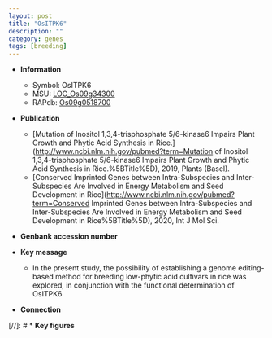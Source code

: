```yaml
---
layout: post
title: "OsITPK6"
description: ""
category: genes
tags: [breeding]
---
```


* **Information**  
    + Symbol: OsITPK6  
    + MSU: [LOC_Os09g34300](http://rice.uga.edu/cgi-bin/ORF_infopage.cgi?orf=LOC_Os09g34300)  
    + RAPdb: [Os09g0518700](http://rapdb.dna.affrc.go.jp/viewer/gbrowse_details/irgsp1?name=Os09g0518700)  

* **Publication**  
    + [Mutation of Inositol 1,3,4-trisphosphate 5/6-kinase6 Impairs Plant Growth and Phytic Acid Synthesis in Rice.](http://www.ncbi.nlm.nih.gov/pubmed?term=Mutation of Inositol 1,3,4-trisphosphate 5/6-kinase6 Impairs Plant Growth and Phytic Acid Synthesis in Rice.%5BTitle%5D), 2019, Plants (Basel).
    + [Conserved Imprinted Genes between Intra-Subspecies and Inter-Subspecies Are Involved in Energy Metabolism and Seed Development in Rice](http://www.ncbi.nlm.nih.gov/pubmed?term=Conserved Imprinted Genes between Intra-Subspecies and Inter-Subspecies Are Involved in Energy Metabolism and Seed Development in Rice%5BTitle%5D), 2020, Int J Mol Sci.

* **Genbank accession number**  

* **Key message**  
    + In the present study, the possibility of establishing a genome editing-based method for breeding low-phytic acid cultivars in rice was explored, in conjunction with the functional determination of OsITPK6

* **Connection**  

[//]: # * **Key figures**  



